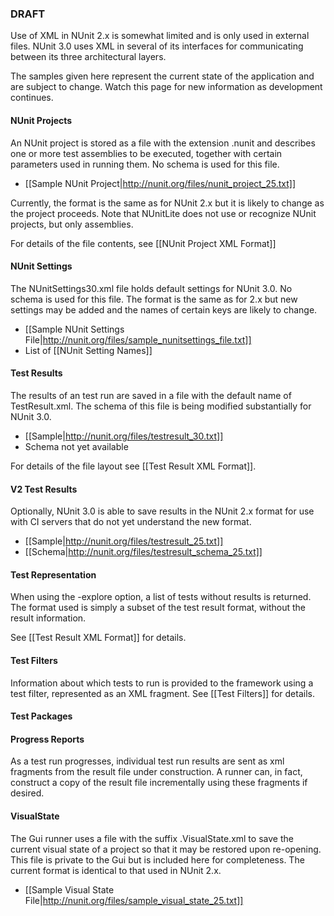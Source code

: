 ### DRAFT
Use of XML in NUnit 2.x is somewhat limited and is only used in external files. NUnit 3.0 uses XML in several of its interfaces for communicating between its three architectural layers.

The samples given here represent the current state of the application and are subject to change. Watch this page for new information as development continues.

#### NUnit Projects

An NUnit project is stored as a file with the extension .nunit and describes one or more test assemblies to be executed, together with certain parameters used in running them. No schema is used for this file.

  * [[Sample NUnit Project|http://nunit.org/files/nunit_project_25.txt]] 

Currently, the format is the same as for NUnit 2.x but it is likely to change as the project proceeds. Note that NUnitLite does not use or recognize NUnit projects, but only assemblies.

For details of the file contents, see [[NUnit Project XML Format]]

#### NUnit Settings

The NUnitSettings30.xml file holds default settings for NUnit 3.0. No schema is used for this file. The format is the same as for 2.x but new settings may be added and the names of certain keys are likely to change.

  * [[Sample NUnit Settings File|http://nunit.org/files/sample_nunitsettings_file.txt]]
  * List of [[NUnit Setting Names]]

#### Test Results

The results of an test run are saved in a file with the default name of TestResult.xml. The schema of this file is being modified substantially for NUnit 3.0.

  * [[Sample|http://nunit.org/files/testresult_30.txt]]
  * Schema not yet available

For details of the file layout see [[Test Result XML Format]].

#### V2 Test Results

Optionally, NUnit 3.0 is able to save results in the NUnit 2.x format for use with CI servers that do not yet understand the new format.

  * [[Sample|http://nunit.org/files/testresult_25.txt]]
  * [[Schema|http://nunit.org/files/testresult_schema_25.txt]]

#### Test Representation

When using the -explore option, a list of tests without results is returned. The format used is simply a subset of the test result format, without the result information.

See [[Test Result XML Format]] for details.

#### Test Filters

Information about which tests to run is provided to the framework using a test filter, represented as an XML fragment. See [[Test Filters]] for details.

#### Test Packages

#### Progress Reports

As a test run progresses, individual test run results are sent as xml fragments from the result file under construction. A runner can, in fact, construct a copy of the result file incrementally using these fragments if desired.

#### VisualState

The Gui runner uses a file with the suffix .VisualState.xml to save the current visual state of a project so that it may be restored upon re-opening. This file is private to the Gui but is included here for completeness. The current format is identical to that used in NUnit 2.x.

  * [[Sample Visual State File|http://nunit.org/files/sample_visual_state_25.txt]]

